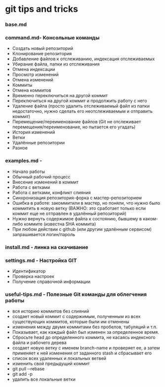 # git tips and tricks

### base.md 

### command.md- Консольные команды

* Создать новый репозиторий
* Клонирование репозитория
* Добавление файлов к отслеживанию, индексация отслеживаемых
* Убирание файла, папки из отслеживания
* Отмена индексации
* Просмотр изменений
* Отмена изменений
* Коммиты
* Отмена коммитов
* Временно переключиться на другой коммит
* Переключиться на другой коммит и продолжить работу с него
* Удаление файла (просто удалить отслеживаемый файл из папки недостаточно, нужно сделать его неотслеживаемым и отправить коммит)
* Перемещение/переименование файлов (Git не отслеживает перемещения/переименование, но пытается его угадать)
* История изменений
* Ветки
* Удалённые репозитории
* Разное

### examples.md - 

* Начало работы
* Обычный рабочий процесс
* Внесение изменений в коммит
* Работа с ветками
* Работа с ветками, конфликт слияния
* Синхронизация репозитория-форка с мастер-репозиторием
* Ошибка в работе: закоммитили в мастер, но поняли, что нужно было коммитить в новую ветку (ВАЖНО: это сработает только если коммит еще не отправлен в удалённый репозиторий)
* Нужно вернуть содержимое файла к состоянию, бывшему в каком-либо коммите (известна SHA коммита)
* При любом действии с github (или другим удалённым сервисом) запрашивается логин/пароль

### install.md - линка на скачивание

### settings.md -  Настройка GIT
* Идентификатор
* Проверка настроек
* Получение справочной информации

### useful-tips.md - Полезные Git команды для облегчения работы
* вся историю коммитов без слияний
* создает новый коммит с содержимым, полученным из всех существующих коммитов, которые были им отменены
* изменения между двумя коммитами без пробелов, табуляций и т.п.
* Показывает, как каждый файл был изменен за определенное время.
* Сбросьте head до определенного коммита, не касаясь индексного файла и рабочего дерева
* создает новую ветку с именем branch-name и проверяет ее, а затем применяет к ней изменения от заданного stash и сбрасывает его
* список всех удаленных и локальных ветвей
* изменить свой предыдущий коммит
* git pull ‐‐rebase
* git add -p
* удалить все локальные ветки
